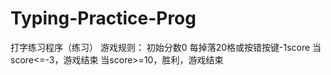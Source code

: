 # Typing-Practice-Prog

打字练习程序（练习）
游戏规则：
初始分数0
每掉落20格或按错按键-1score
当score<=-3，游戏结束
当score>=10，胜利，游戏结束
